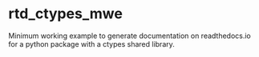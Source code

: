 # rtd_ctypes_mwe
Minimum working example to generate documentation on readthedocs.io for a python package with a ctypes shared library.
